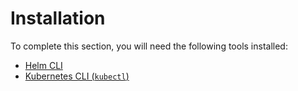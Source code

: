 # Installation

To complete this section, you will need the following tools installed:

- [Helm CLI](https://helm.sh/docs/intro/install/)
- [Kubernetes CLI (`kubectl`)](https://kubernetes.io/docs/tasks/tools/install-kubectl/#install-kubectl) 
